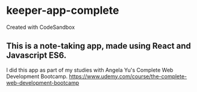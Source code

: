# keeper-app-complete
Created with CodeSandbox

## This is a note-taking app, made using React and Javascript ES6. 

I did this app as part of my studies with Angela Yu's Complete Web Development Bootcamp. 
https://www.udemy.com/course/the-complete-web-development-bootcamp
